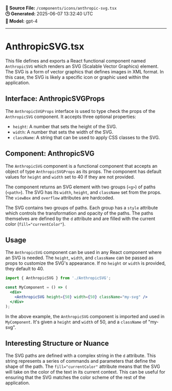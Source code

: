 **📄 Source File:** `/components/icons/anthropic-svg.tsx`  
**🕒 Generated:** 2025-06-07 13:32:40 UTC  
**🤖 Model:** gpt-4

---

# AnthropicSVG.tsx

This file defines and exports a React functional component named `AnthropicSVG` which renders an SVG (Scalable Vector Graphics) element. The SVG is a form of vector graphics that defines images in XML format. In this case, the SVG is likely a specific icon or graphic used within the application.

## Interface: AnthropicSVGProps

The `AnthropicSVGProps` interface is used to type check the props of the `AnthropicSVG` component. It accepts three optional properties:

- `height`: A number that sets the height of the SVG.
- `width`: A number that sets the width of the SVG.
- `className`: A string that can be used to apply CSS classes to the SVG.

## Component: AnthropicSVG

The `AnthropicSVG` component is a functional component that accepts an object of type `AnthropicSVGProps` as its props. The component has default values for `height` and `width` set to 40 if they are not provided.

The component returns an SVG element with two groups (`<g>`) of paths (`<path>`). The SVG has its `width`, `height`, and `className` set from the props. The `viewBox` and `overflow` attributes are hardcoded.

The SVG contains two groups of paths. Each group has a `style` attribute which controls the transformation and opacity of the paths. The paths themselves are defined by the `d` attribute and are filled with the current color (`fill="currentColor"`).

## Usage

The `AnthropicSVG` component can be used in any React component where an SVG is needed. The `height`, `width`, and `className` can be passed as props to customize the SVG's appearance. If no `height` or `width` is provided, they default to 40.

```jsx
import { AnthropicSVG } from './AnthropicSVG';

const MyComponent = () => (
  <div>
    <AnthropicSVG height={50} width={50} className="my-svg" />
  </div>
);
```

In the above example, the `AnthropicSVG` component is imported and used in `MyComponent`. It's given a `height` and `width` of 50, and a `className` of "my-svg".

## Interesting Structure or Nuance

The SVG paths are defined with a complex string in the `d` attribute. This string represents a series of commands and parameters that define the shape of the path. The `fill="currentColor"` attribute means that the SVG will take on the color of the text in its current context. This can be useful for ensuring that the SVG matches the color scheme of the rest of the application.